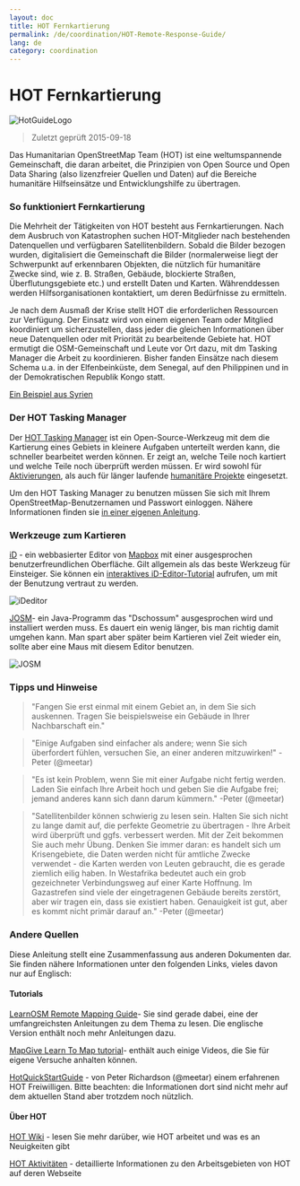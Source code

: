 ```yaml
---
layout: doc
title: HOT Fernkartierung  
permalink: /de/coordination/HOT-Remote-Response-Guide/ 
lang: de
category: coordination
---
```


# HOT Fernkartierung   

![HotGuideLogo](/images/hot-logo.png)  

> Zuletzt geprüft 2015-09-18  

Das Humanitarian OpenStreetMap Team (HOT) ist eine weltumspannende Gemeinschaft, die daran arbeitet, die Prinzipien von Open Source und Open Data Sharing (also lizenzfreier Quellen und Daten) auf die Bereiche humanitäre Hilfseinsätze und Entwicklungshilfe zu übertragen.  

### So funktioniert Fernkartierung 

Die Mehrheit der Tätigkeiten von HOT besteht aus Fernkartierungen. Nach dem Ausbruch von Katastrophen suchen HOT-Mitglieder nach bestehenden Datenquellen und verfügbaren Satellitenbildern. Sobald die Bilder bezogen wurden, digitalisiert die Gemeinschaft die Bilder (normalerweise liegt der Schwerpunkt auf erkennbaren Objekten, die nützlich für humanitäre Zwecke sind, wie z. B. Straßen, Gebäude, blockierte Straßen, Überflutungsgebiete etc.) und erstellt Daten und Karten. Währenddessen werden Hilfsorganisationen kontaktiert, um deren Bedürfnisse zu ermitteln.  

Je nach dem Ausmaß der Krise stellt HOT die erforderlichen Ressourcen zur Verfügung. Der Einsatz wird von einem eigenen Team oder Mitglied koordiniert um sicherzustellen, dass jeder die gleichen Informationen über neue Datenquellen oder mit Priorität zu bearbeitende Gebiete hat. HOT ermutigt die OSM-Gemeinschaft und Leute vor Ort dazu, mit dm Tasking Manager die Arbeit zu koordinieren. Bisher fanden Einsätze nach diesem Schema u.a. in der Elfenbeinküste, dem Senegal, auf den Philippinen und in der Demokratischen Republik Kongo statt.  

[Ein Beispiel aus Syrien](http://hot.openstreetmap.org/updates/2013-01-28_syria_activation)  

### Der HOT Tasking Manager 

Der [HOT Tasking Manager](http://tasks.hotosm.org/) ist ein Open-Source-Werkzeug mit dem die Kartierung eines Gebiets in kleinere Aufgaben unterteilt werden kann, die schneller bearbeitet werden können. Er zeigt an, welche Teile noch kartiert und welche Teile noch überprüft werden müssen. Er wird sowohl für [Aktivierungen](http://wiki.openstreetmap.org/wiki/HOT_activation), als auch für länger laufende [humanitäre Projekte](http://hot.openstreetmap.org/projects) eingesetzt.  

Um den HOT Tasking Manager zu benutzen müssen Sie sich mit Ihrem OpenStreetMap-Benutzernamen und Passwort einloggen. Nähere Informationen finden sie [in einer eigenen Anleitung](/de/coordination/tm-user/).  


### Werkzeuge zum Kartieren 

[iD](/de/beginner/id-editor/) - ein webbasierter Editor von [Mapbox](www.mapbox.com) mit einer ausgesprochen benutzerfreundlichen Oberfläche. Gilt allgemein als das beste Werkzeug für Einsteiger. Sie können ein [interaktives iD-Editor-Tutorial](http://ideditor.com/) aufrufen, um mit der Benutzung vertraut zu werden.  

![iDeditor](https://blog.openstreetmap.org/wp-content/uploads/2013/08/id-editor-sotm-us-2013-venue-screenshot.png)  


[JOSM](https://josm.openstreetmap.de/)- ein Java-Programm das "Dschossum" ausgesprochen wird und installiert werden muss. Es dauert ein wenig länger, bis man richtig damit umgehen kann. Man spart aber später beim Kartieren viel Zeit wieder ein, sollte aber eine Maus mit diesem Editor benutzen.  

![JOSM](https://njgeo.org/wp-content/uploads/2010/07/josm_osm_editor.png)  

### Tipps und Hinweise

> "Fangen Sie erst einmal mit einem Gebiet an, in dem Sie sich auskennen. Tragen Sie beispielsweise ein Gebäude in Ihrer Nachbarschaft ein."

> "Einige Aufgaben sind einfacher als andere; wenn Sie sich überfordert fühlen, versuchen Sie, an einer anderen mitzuwirken!" -Peter (@meetar)

> "Es ist kein Problem, wenn Sie mit einer Aufgabe nicht fertig werden. Laden Sie einfach Ihre Arbeit hoch und geben Sie die Aufgabe frei; jemand anderes kann sich dann darum kümmern." -Peter (@meetar)

> "Satellitenbilder können schwierig zu lesen sein. Halten Sie sich nicht zu lange damit auf, die perfekte Geometrie zu übertragen - Ihre Arbeit wird überprüft und ggfs. verbessert werden. Mit der Zeit bekommen Sie auch mehr Übung. Denken Sie immer daran: es handelt sich um Krisengebiete, die Daten werden nicht für amtliche Zwecke verwendet - die Karten werden von Leuten gebraucht, die es gerade ziemlich eilig haben. In Westafrika bedeutet auch ein grob gezeichneter Verbindungsweg auf einer Karte Hoffnung. Im Gazastrefen sind viele der eingetragenen Gebäude bereits zerstört, aber wir tragen ein, dass sie existiert haben. Genauigkeit ist gut, aber es kommt nicht primär darauf an." -Peter (@meetar)

### Andere Quellen 

Diese Anleitung stellt eine Zusammenfassung aus anderen Dokumenten dar. Sie finden nähere Informationen unter den folgenden Links, vieles davon nur auf Englisch:  

#### Tutorials

[LearnOSM Remote Mapping Guide](/de/coordination/remote/)- Sie sind gerade dabei, eine der umfangreichsten Anleitungen zu dem Thema zu lesen. Die englische Version enthält noch mehr Anleitungen dazu.  

[MapGive Learn To Map tutorial](http://mapgive.state.gov/learn-to-map/)- enthält auch einige Videos, die Sie für eigene Versuche anhalten können.  

[HotQuickStartGuide](https://gist.github.com/meetar/b9929dfec129d1d7f5f2) - von Peter Richardson (@meetar) einem erfahrenen HOT Freiwilligen. Bitte beachten: die Informationen dort sind nicht mehr auf dem aktuellen Stand aber trotzdem noch nützlich. 

#### Über HOT 

[HOT Wiki](http://wiki.openstreetmap.org/wiki/Humanitarian_OSM_Team) -  lesen Sie mehr darüber, wie HOT arbeitet und was es an Neuigkeiten gibt  

[HOT Aktivitäten](https://www.hotosm.org/what-we-do) - detaillierte Informationen zu den Arbeitsgebieten von HOT auf deren Webseite  